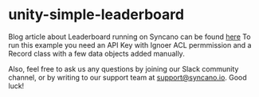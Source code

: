 # unity-simple-leaderboard

Blog article about Leaderboard running on Syncano can be found [here](https://www.syncano.io/blog/how-to-create-a-leaderboard-in-your-game-with-a-few-lines-of-code/)
To run this example you need an API Key with Ignoer ACL permmission and a Record class with a few data objects added manually.

Also, feel free to ask us any questions by joining our Slack community channel, or by writing to our support team at support@syncano.io. Good luck!
